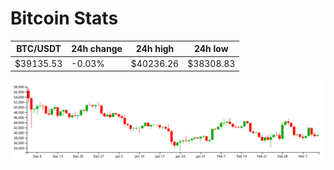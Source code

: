 # Bitcoin Stats

BTC/USDT|24h change|24h high|24h low|
|---|---|---|---|
|$39135.53|-0.03%|$40236.26|$38308.83|

<img src="./chart.svg">
